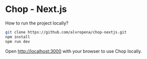 # Chop - Next.js

How to run the project locally?

```bash
git clone https://github.com/alvropena/chop-nextjs.git
npm install
npm run dev
```

Open [http://localhost:3000](http://localhost:3000) with your browser to use Chop locally.
